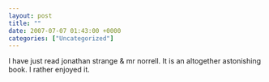 ```yaml
---
layout: post
title: ""
date: 2007-07-07 01:43:00 +0000
categories: ["Uncategorized"]
---
```


I have just read jonathan strange & mr norrell. It is an altogether astonishing book. I rather enjoyed it.